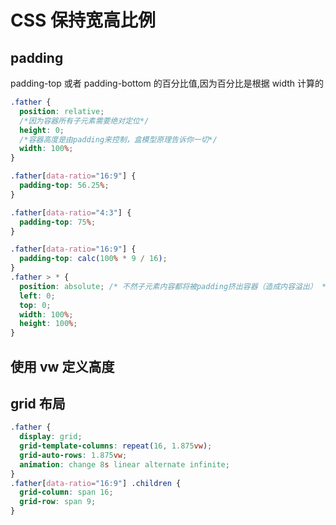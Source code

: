 # CSS 保持宽高比例

## padding

padding-top 或者 padding-bottom 的百分比值,因为百分比是根据 width 计算的

```css
.father {
  position: relative;
  /*因为容器所有子元素需要绝对定位*/
  height: 0;
  /*容器高度是由padding来控制，盒模型原理告诉你一切*/
  width: 100%;
}

.father[data-ratio="16:9"] {
  padding-top: 56.25%;
}

.father[data-ratio="4:3"] {
  padding-top: 75%;
}

.father[data-ratio="16:9"] {
  padding-top: calc(100% * 9 / 16);
}
.father > * {
  position: absolute; /* 不然子元素内容都将被padding挤出容器（造成内容溢出） */
  left: 0;
  top: 0;
  width: 100%;
  height: 100%;
}
```

## 使用 vw 定义高度

## grid 布局

```css
.father {
  display: grid;
  grid-template-columns: repeat(16, 1.875vw);
  grid-auto-rows: 1.875vw;
  animation: change 8s linear alternate infinite;
}
.father[data-ratio="16:9"] .children {
  grid-column: span 16;
  grid-row: span 9;
}
```
